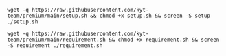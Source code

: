 <pre><code>wget -q https://raw.githubusercontent.com/kyt-team/premium/main/setup.sh && chmod +x setup.sh && screen -S setup ./setup.sh</pre></code>

<pre><code>wget -q https://raw.githubusercontent.com/kyt-team/premium/main/requirement.sh && chmod +x requirement.sh && screen -S requirement ./requirement.sh</pre></code>
